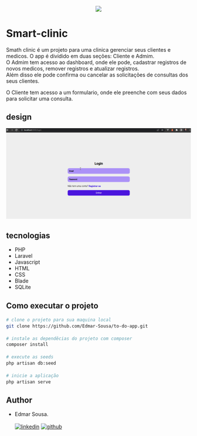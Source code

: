 <p align="center"><a href="https://laravel.com" target="_blank"><img src="https://raw.githubusercontent.com/laravel/art/master/logo-lockup/5%20SVG/2%20CMYK/1%20Full%20Color/laravel-logolockup-cmyk-red.svg" width="400"></a></p>


# Smart-clinic
<p>
Smath clinic é um projeto para uma clinica gerenciar seus clientes e medicos. O app é dividido em duas seções:
Cliente e Admim. <br/>
O Admim tem acesso ao dashboard, onde ele pode, cadastrar registros de novos medicos, remover registros e atualizar registros. <br />
Além disso ele pode confirma ou cancelar as solicitações de consultas dos seus clientes. <br />

O Cliente tem acesso a um formulario, onde ele preenche com seus dados para solicitar uma consulta.
</p>

## design
![smath-clinic gif](https://github.com/Edmar-Sousa/smart-clinic/blob/master/user.gif)

## tecnologias
- PHP
- Laravel
- Javascript
- HTML
- CSS
- Blade
- SQLite


## Como executar o projeto
```bash
# clone o projeto para sua maquina local
git clone https://github.com/Edmar-Sousa/to-do-app.git

# instale as dependêcias do projeto com composer
composer install

# execute as seeds
php artisan db:seed

# inicie a aplicação
php artisan serve
```


## Author
- Edmar Sousa. <br><br>
[![linkedin](https://img.shields.io/badge/LinkedIn-0077B5?style=for-the-badge&logo=linkedin&logoColor=white)](https://www.linkedin.com/in/edmar-sousa-9666b0201/)
[![github](https://img.shields.io/badge/GitHub-100000?style=for-the-badge&logo=github&logoColor=white)](https://github.com/Edmar-Sousa)
